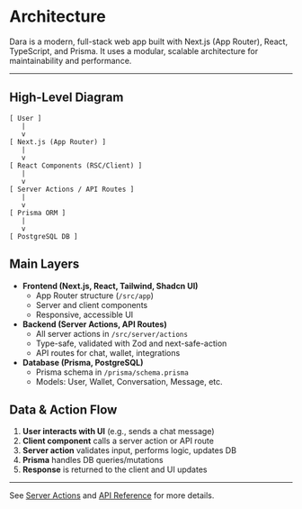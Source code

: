 # Architecture

Dara is a modern, full-stack web app built with Next.js (App Router), React, TypeScript, and Prisma. It uses a modular, scalable architecture for maintainability and performance.

---

## High-Level Diagram
```
[ User ]
   |
   v
[ Next.js (App Router) ]
   |
   v
[ React Components (RSC/Client) ]
   |
   v
[ Server Actions / API Routes ]
   |
   v
[ Prisma ORM ]
   |
   v
[ PostgreSQL DB ]
```

## Main Layers
- **Frontend (Next.js, React, Tailwind, Shadcn UI)**
  - App Router structure (`/src/app`)
  - Server and client components
  - Responsive, accessible UI
- **Backend (Server Actions, API Routes)**
  - All server actions in `/src/server/actions`
  - Type-safe, validated with Zod and next-safe-action
  - API routes for chat, wallet, integrations
- **Database (Prisma, PostgreSQL)**
  - Prisma schema in `/prisma/schema.prisma`
  - Models: User, Wallet, Conversation, Message, etc.

## Data & Action Flow
1. **User interacts with UI** (e.g., sends a chat message)
2. **Client component** calls a server action or API route
3. **Server action** validates input, performs logic, updates DB
4. **Prisma** handles DB queries/mutations
5. **Response** is returned to the client and UI updates

---

See [Server Actions](./server-actions.md) and [API Reference](./api.md) for more details. 